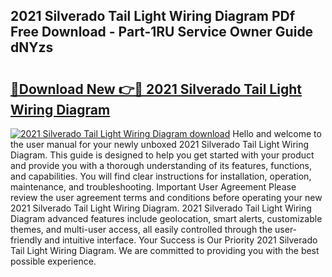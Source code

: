 ## 2021 Silverado Tail Light Wiring Diagram PDf Free Download - Part-1RU Service Owner Guide dNYzs

# <h2><a href="http://dfpdvhr.blite.top/?on=2021+Silverado+Tail+Light+Wiring+Diagram">🔗Download New 👉🔴 2021 Silverado Tail Light Wiring Diagram</a></h2>

[![2021 Silverado Tail Light Wiring Diagram download](https://i.imgur.com/lujVjoI.png)](http://dfpdvhr.blite.top/?on=2021+Silverado+Tail+Light+Wiring+Diagram)
Hello and welcome to the user manual for your newly unboxed 2021 Silverado Tail Light Wiring Diagram. This guide is designed to help you get started with your product and provide you with a thorough understanding of its features, functions, and capabilities. You will find clear instructions for installation, operation, maintenance, and troubleshooting. Important User Agreement Please review the user agreement terms and conditions before operating your new 2021 Silverado Tail Light Wiring Diagram. 2021 Silverado Tail Light Wiring Diagram advanced features include geolocation, smart alerts, customizable themes, and multi-user access, all easily controlled through the user-friendly and intuitive interface. Your Success is Our Priority 2021 Silverado Tail Light Wiring Diagram. We are committed to providing you with the best possible experience.
